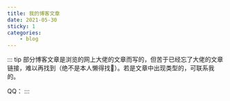 ```yaml
---
title: 我的博客文章
date: 2021-05-30
sticky: 1
categories: 
	- blog
---
```

::: tip
部分博客文章是浏览的网上大佬的文章而写的，但苦于已经忘了大佬的文章链接，难以再找到（绝不是本人懒得找:clown_face:）。若是文章中出现类型的，可联系我的。

QQ： 
:::

<!-- more -->